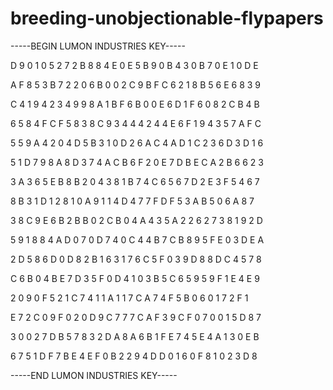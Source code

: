 # breeding-unobjectionable-flypapers

-----BEGIN LUMON INDUSTRIES KEY-----

D 9 0 1 0 5 2 7 2 B 8 8 4 E 0 E 5 B 9 0 B 4 3 0 B 7 0 E 1 0 D E

A F 8 5 3 B 7 2 2 0 6 B 0 0 2 C 9 B F C 6 2 1 8 B 5 6 E 6 8 3 9

C 4 1 9 4 2 3 4 9 9 8 A 1 B F 6 B 0 0 E 6 D 1 F 6 0 8 2 C B 4 B

6 5 8 4 F C F 5 8 3 8 C 9 3 4 4 4 2 4 4 E 6 F 1 9 4 3 5 7 A F C

5 5 9 A 4 2 0 4 D 5 B 3 1 0 D 2 6 A C 4 A D 1 C 2 3 6 D 3 D 1 6

5 1 D 7 9 8 A 8 D 3 7 4 A C B 6 F 2 0 E 7 D B E C A 2 B 6 6 2 3

3 A 3 6 5 E B 8 B 2 0 4 3 8 1 B 7 4 C 6 5 6 7 D 2 E 3 F 5 4 6 7

8 B 3 1 D 1 2 8 1 0 A 9 1 1 4 D 4 7 7 F D F 5 3 A B 5 0 6 A 8 7

3 8 C 9 E 6 B 2 B B 0 2 C B 0 4 A 4 3 5 A 2 2 6 2 7 3 8 1 9 2 D

5 9 1 8 8 4 A D 0 7 0 D 7 4 0 C 4 4 B 7 C B 8 9 5 F E 0 3 D E A

2 D 5 8 6 D 0 D 8 2 B 1 6 3 1 7 6 C 5 F 0 3 9 D 8 8 D C 4 5 7 8

C 6 B 0 4 B E 7 D 3 5 F 0 D 4 1 0 3 B 5 C 6 5 9 5 9 F 1 E 4 E 9

2 0 9 0 F 5 2 1 C 7 4 1 1 A 1 1 7 C A 7 4 F 5 B 0 6 0 1 7 2 F 1

E 7 2 C 0 9 F 0 2 0 D 9 C 7 7 7 C A F 3 9 C F 0 7 0 0 1 5 D 8 7

3 0 0 2 7 D B 5 7 8 3 2 D A 8 A 6 B 1 F E 7 4 5 E 4 A 1 3 0 E B

6 7 5 1 D F 7 B E 4 E F 0 B 2 2 9 4 D D 0 1 6 0 F 8 1 0 2 3 D 8

-----END LUMON INDUSTRIES KEY-----
